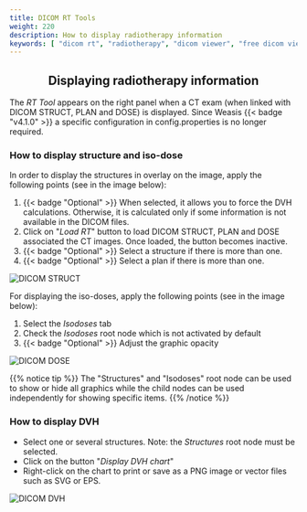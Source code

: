 ```yaml
---
title: DICOM RT Tools
weight: 220
description: How to display radiotherapy information
keywords: [ "dicom rt", "radiotherapy", "dicom viewer", "free dicom viewer", "open source dicom viewer" ]
---
```


## <center>Displaying radiotherapy information</center>

The _RT Tool_ appears on the right panel when a CT exam (when linked with DICOM STRUCT, PLAN and DOSE) is displayed. Since Weasis {{< badge "v4.1.0" >}} a specific configuration in config.properties is no longer required.

### How to display structure and iso-dose

In order to display the structures in overlay on the image, apply the following points (see in the image below):

1. {{< badge "Optional" >}} When selected, it allows you to force the DVH calculations. Otherwise, it is calculated only if some information is not available in the DICOM files.
2. Click on "_Load RT_" button to load DICOM STRUCT, PLAN and DOSE associated the CT images. Once loaded, the button becomes inactive.
3. {{< badge "Optional" >}} Select a structure if there is more than one.
4. {{< badge "Optional" >}} Select a plan if there is more than one.

![DICOM STRUCT](/tuto/dicom-rt-struct.jpg?classes=shadow)
<br>

For displaying the iso-doses, apply the following points (see in the image below):

1. Select the _Isodoses_ tab
2. Check the _Isodoses_ root node which is not activated by default
3. {{< badge "Optional" >}} Adjust the graphic opacity

![DICOM DOSE](/tuto/dicom-rt-dose.jpg?classes=shadow)
<br>

{{% notice tip %}}
The "Structures" and "Isodoses" root node can be used to show or hide all graphics while the child nodes can be used independently for showing specific items.
{{% /notice %}}


### How to display DVH


* Select one or several structures. Note: the _Structures_ root node must be selected.
* Click on the button "_Display DVH chart_"
* Right-click on the chart to print or save as a PNG image or vector files such as SVG or EPS.

![DICOM DVH](/tuto/dicom-rt-dvh.jpg?classes=shadow)
<br>

